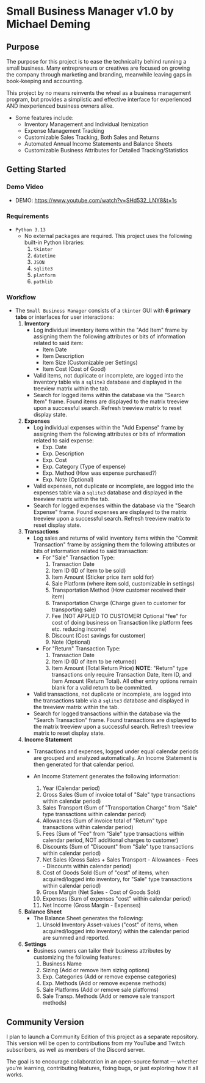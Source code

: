 # Small Business Manager v1.0 by Michael Deming

## Purpose

The purpose for this project is to ease the technicality behind running a small business. Many entrepreneurs or creatives are focused on growing the company through marketing and branding, meanwhile leaving gaps in book-keeping and accounting. 

This project by no means reinvents the wheel as a business management program, but provides a simplistic and effective interface for experienced AND inexperienced business owners alike. 


- Some features include:
    - Inventory Management and Individual Itemization
    - Expense Management Tracking
    - Customizable Sales Tracking, Both Sales and Returns
    - Automated Annual Income Statements and Balance Sheets
    - Customizable Business Attributes for Detailed Tracking/Statistics

## Getting Started

### Demo Video

- DEMO: https://www.youtube.com/watch?v=SHd532_LNY8&t=1s

### Requirements

- `Python 3.13`
    - No external packages are required. This project uses the following built-in Python libraries:
        1. `tkinter`
        2. `datetime`
        3. `JSON`
        4. `sqlite3`
        5. `platform`
        6. `pathlib`

### Workflow

- The `Small Business Manager` consists of a `tkinter` GUI with **6 primary tabs** or interfaces for user interactions:
    1. **Inventory**
        - Log individual inventory items within the "Add Item" frame by assigning them the following attributes or bits of information related to said item:
            - Item Date
            - Item Description
            - Item Size (Customizable per Settings)
            - Item Cost (Cost of Good)
        - Valid items, not duplicate or incomplete, are logged into the inventory table via a `sqlite3` database and displayed in the treeview matrix within the tab.
        - Search for logged items within the database via the "Search Item" frame. Found items are displayed to the matrix treeview upon a successful search. Refresh treeview matrix to reset display state.
    2. **Expenses**
        - Log individual expenses within the "Add Expense" frame by assigning them the following attributes or bits of information related to said expense:
            - Exp. Date
            - Exp. Description
            - Exp. Cost 
            - Exp. Category (Type of expense)
            - Exp. Method (How was expense purchased?)
            - Exp. Note (Optional)
        - Valid expenses, not duplicate or incomplete, are logged into the expenses table via a `sqlite3` database and displayed in the treeview matrix within the tab.
        - Search for logged expenses within the database via the "Search Expense" frame. Found expenses are displayed to the matrix treeview upon a successful search. Refresh treeview matrix to reset display state.
    3. **Transactions**
        - Log sales and returns of valid inventory items within the "Commit Transaction" frame by assigning them the following attributes or bits of information related to said transaction:
            - For "Sale" Transaction Type:
                1. Transaction Date
                2. Item ID (ID of Item to be sold)
                3. Item Amount (Sticker price item sold for)
                4. Sale Platform (where item sold, customizable in settings)
                5. Transportation Method (How customer received their item)
                6. Transportation Charge (Charge given to customer for transporting sale)
                7. Fee (NOT APPLIED TO CUSTOMER! Optional "fee" for cost of doing business on Transaction like platform fees etc. reducing income)
                8. Discount (Cost savings for customer)
                9. Note (Optional)
            - For "Return" Transaction Type:
                1. Transaction Date
                2. Item ID (ID of item to be returned)
                3. Item Amount (Total Return Price)
                **NOTE**: "Return" type transactions only require Transaction Date, Item ID, and Item Amount (Return Total). All other entry options remain blank for a valid return to be committed.  
        - Valid transactions, not duplicate or incomplete, are logged into the transactions table via a `sqlite3` database and displayed in the treeview matrix within the tab.
        - Search for logged transactions within the database via the "Search Transaction" frame. Found transactions are displayed to the matrix treeview upon a successful search. Refresh treeview matrix to reset display state.
    4. **Income Statement**
        - Transactions and expenses, logged under equal calendar periods are grouped and analyzed automatically. An Income Statement is then generated for that calendar period. 
        
        - An Income Statement generates the following information:
            1. Year (Calendar period)
            2. Gross Sales (Sum of invoice total of "Sale" type transactions within calendar period)
            3. Sales Transport (Sum of "Transportation Charge" from "Sale" type transactions within calendar period)
            4. Allowances (Sum of invoice total of "Return" type transactions within calendar period)
            5. Fees (Sum of "Fee" from "Sale" type transactions within calendar period, NOT additional charges to customer)
            6. Discounts (Sum of "Discount" from "Sale" type transactions within calendar period)
            7. Net Sales (Gross Sales + Sales Transport - Allowances - Fees - Discounts within calendar period)
            8. Cost of Goods Sold (Sum of "cost" of items, when acquired/logged into inventory, for "Sale" type transactions within calendar period)
            9. Gross Margin (Net Sales - Cost of Goods Sold)
            10. Expenses (Sum of expenses "cost" within calendar period)
            11. Net Income (Gross Margin - Expenses)
    5. **Balance Sheet**
        - The Balance Sheet generates the following:
            1. Unsold Inventory Asset-values ("cost" of items, when acquired/logged into inventory) within the calendar period are summed and reported.
    6. **Settings**
        - Business owners can tailor their business attributes by customizing the following features:
            1. Business Name
            2. Sizing (Add or remove item sizing options)
            3. Exp. Categories (Add or remove expense categories)
            4. Exp. Methods (Add or remove expense methods)
            5. Sale Platforms (Add or remove sale platforms)
            6. Sale Transp. Methods (Add or remove sale transport methods)

## Community Version

I plan to launch a Community Edition of this project as a separate repository. This version will be open to contributions from my YouTube and Twitch subscribers, as well as members of the Discord server.

The goal is to encourage collaboration in an open-source format — whether you’re learning, contributing features, fixing bugs, or just exploring how it all works.